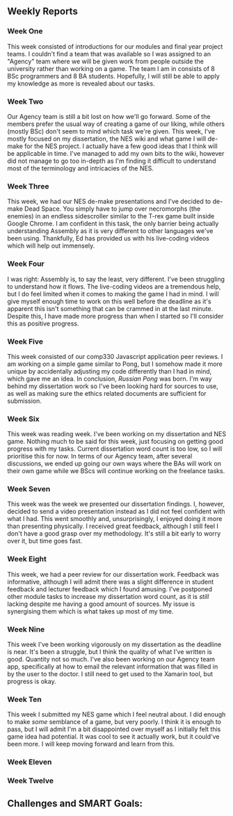 ## Weekly Reports

### Week One
This week consisted of introductions for our modules and final year project teams. I couldn't find a team that was available so I was assigned to an "Agency" team where we will be given work from people outside the university rather than working on a game. The team I am in consists of 8 BSc programmers and 8 BA students. Hopefully, I will still be able to apply my knowledge as more is revealed about our tasks.

### Week Two
Our Agency team is still a bit lost on how we'll go forward. Some of the members prefer the usual way of creating a game of our liking, while others (mostly BSc) don't seem to mind which task we're given. This week, I've mostly focused on my dissertation, the NES wiki and what game I will de-make for the NES project. I actually have a few good ideas that I think will be applicable in time. I've managed to add my own bits to the wiki, however did not manage to go too in-depth as I'm finding it difficult to understand most of the terminology and intricacies of the NES.

### Week Three
This week, we had our NES de-make presentations and I've decided to de-make Dead Space. You simply have to jump over necromorphs (the enemies) in an endless sidescroller similar to the T-rex game built inside Google Chrome. I am confident in this task, the only barrier being actually understanding Assembly as it is very different to other languages we've been using. Thankfully, Ed has provided us with his live-coding videos which will help out immensely. 


### Week Four
I was right: Assembly is, to say the least, very different. I've been struggling to understand how it flows. The live-coding videos are a tremendous help, but I do feel limited when it comes to making the game I had in mind. I will give myself enough time to work on this well before the deadline as it's apparent this isn't something that can be crammed in at the last minute. Despite this, I have made more progress than when I started so I'll consider this as positive progress. 

### Week Five
This week consisted of our comp330 Javascript application peer reviews. I am working on a simple game similar to Pong, but I somehow made it more unique by accidentally adjusting my code differently than I had in mind, which gave me an idea. In conclusion, *Russian Pong* was born. I'm way behind my dissertation work so I've been looking hard for sources to use, as well as making sure the ethics related documents are sufficient for submission. 

### Week Six
This week was reading week. I've been working on my dissertation and NES game. Nothing much to be said for this week, just focusing on getting good progress with my tasks. Current dissertation word count is too low, so I will prioritise this for now. In terms of our Agency team, after several discussions, we ended up going our own ways where the BAs will work on their own game while we BScs will continue working on the freelance tasks. 

### Week Seven
This week was the week we presented our dissertation findings. I, however, decided to send a video presentation instead as I did not feel confident with what I had. This went smoothly and, unsurprisingly, I enjoyed doing it more than presenting physically. I received great feedback, although I still feel I don't have a good grasp over my methodology. It's still a bit early to worry over it, but time goes fast. 

### Week Eight
This week, we had a peer review for our dissertation work. Feedback was informative, although I will admit there was a slight difference in student feedback and lecturer feedback which I found amusing. I've postponed other module tasks to increase my dissertation word count, as it is *still* lacking despite me having a good amount of sources. My issue is synergising them which is what takes up most of my time.

### Week Nine
This week I've been working vigorously on my dissertation as the deadline is near. It's been a struggle, but I think the quality of what I've written is good. Quantity not so much. I've also been working on our Agency team app, specifically at how to email the relevant information that was filled in by the user to the doctor. I still need to get used to the Xamarin tool, but progress is okay. 

### Week Ten
This week I submitted my NES game which I feel neutral about. I did enough to make *some* semblance of a game, but very poorly. I think it is enough to pass, but I will admit I'm a bit disappointed over myself as I initially felt this game idea had potential. It was cool to see it actually work, but it could've been more. I will keep moving forward and learn from this. 

### Week Eleven


### Week Twelve



## Challenges and SMART Goals:
